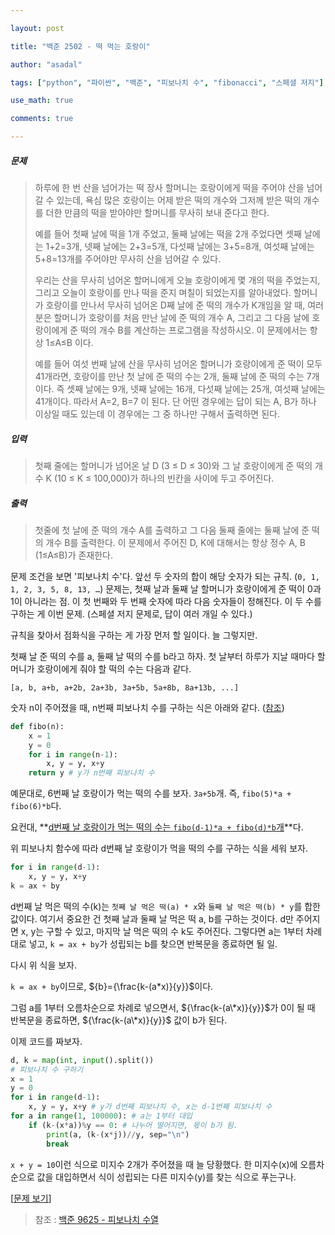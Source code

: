 ```yaml
---

layout: post

title: "백준 2502 - 떡 먹는 호랑이"

author: "asadal"

tags: ["python", "파이썬", "백준", "피보나치 수", "fibonacci", "스페셜 저지"]

use_math: true

comments: true

---
```


##### 문제

> 하루에 한 번 산을 넘어가는 떡 장사 할머니는 호랑이에게 떡을 주어야 산을 넘어갈 수 있는데, 욕심 많은 호랑이는 어제 받은 떡의 개수와 그저께 받은 떡의 개수를 더한 만큼의 떡을 받아야만 할머니를 무사히 보내 준다고 한다. 
>
> 예를 들어 첫째 날에 떡을 1개 주었고, 둘째 날에는 떡을 2개 주었다면 셋째 날에는 1+2=3개, 넷째 날에는 2+3=5개, 다섯째 날에는 3+5=8개, 여섯째 날에는 5+8=13개를 주어야만 무사히 산을 넘어갈 수 있다. 
>
> 우리는 산을 무사히 넘어온 할머니에게 오늘 호랑이에게 몇 개의 떡을 주었는지, 그리고 오늘이 호랑이를 만나 떡을 준지 며칠이 되었는지를 알아내었다. 할머니가 호랑이를 만나서 무사히 넘어온 D째 날에 준 떡의 개수가 K개임을 알 때, 여러분은 할머니가 호랑이를 처음 만난 날에  준 떡의 개수 A, 그리고 그 다음 날에 호랑이에게 준 떡의 개수 B를 계산하는 프로그램을 작성하시오. 이 문제에서는 항상 1≤A≤B 이다.  
>
> 예를 들어 여섯 번째 날에 산을 무사히 넘어온 할머니가 호랑이에게 준 떡이 모두 41개라면, 호랑이를 만난 첫 날에 준 떡의 수는 2개, 둘째 날에 준 떡의 수는 7개이다. 즉 셋째 날에는 9개, 넷째 날에는 16개, 다섯째 날에는 25개, 여섯째  날에는 41개이다. 따라서 A=2, B=7 이 된다. 단 어떤 경우에는 답이 되는 A, B가 하나 이상일 때도 있는데 이 경우에는 그 중 하나만 구해서 출력하면 된다.

##### 입력

> 첫째 줄에는 할머니가 넘어온 날 D (3 ≤ D ≤ 30)와 그 날 호랑이에게 준 떡의 개수 K (10 ≤ K ≤ 100,000)가 하나의 빈칸을 사이에 두고 주어진다. 

##### 출력

> 첫줄에 첫 날에 준 떡의 개수 A를 출력하고 그 다음 둘째 줄에는 둘째 날에 준 떡의 개수 B를 출력한다. 이 문제에서 주어진 D, K에 대해서는 항상 정수 A, B (1≤A≤B)가 존재한다. 

문제 조건을 보면 '피보나치 수'다. 앞선 두 숫자의 합이 해당 숫자가 되는 규칙. (`0, 1, 1, 2, 3, 5, 8, 13, …`) 문제는, 첫째 날과 둘째 날 할머니가  호랑이에게 준 떡이 0과 1이 아니라는 점. 이 첫 번째와 두 번째 숫자에 따라 다음 숫자들이 정해진다. 이 두 수를 구하는 게 이번 문제. (스페셜 저지 문제로, 답이 여러 개일 수 있다.)

규칙을 찾아서 점화식을 구하는 게 가장 먼저 할 일이다. 늘 그렇지만.

첫째 날 준 떡의 수를 a, 둘째 날 떡의 수를 b라고 하자. 첫 날부터 하루가 지날 때마다 할머니가 호랑이에게 줘야 할 떡의 수는 다음과 같다.

`[a, b, a+b, a+2b, 2a+3b, 3a+5b, 5a+8b, 8a+13b, ...]`

숫자 n이 주어졌을 때, n번째 피보나치 수를 구하는 식은 아래와 같다. ([참조](https://asadal.github.io/2020-12-22-fibonacci/))

```python
def fibo(n):
	x = 1
	y = 0
	for i in range(n-1):
    	x, y = y, x+y
	return y # y가 n번째 피보나치 수
```

예문대로, 6번째 날 호랑이가 먹는 떡의 수를 보자. `3a+5b`개. 즉, `fibo(5)*a + fibo(6)*b`다. 

요컨대, **<u>d번째 날 호랑이가 먹는 떡의 수는 `fibo(d-1)*a + fibo(d)*b`개</u>**다. 

위 피보나치 함수에 따라 d번째 날 호랑이가 먹을 떡의 수를 구하는 식을 세워 보자.

```python
for i in range(d-1):
    x, y = y, x+y
k = ax + by
```

d번째 날 먹은 떡의 수(k)는 `첫째 날 먹은 떡(a) * x`와 `둘째 날 먹은 떡(b) * y`를 합한 값이다. 여기서 중요한 건 첫째 날과 둘째 날 먹은 떡 a, b를 구하는 것이다. d만 주어지면 x, y는 구할 수 있고, 마지막 날 먹은 떡의 수 k도 주어진다. 그렇다면 a는 1부터 차례대로 넣고, `k = ax + by`가 성립되는 b를 찾으면 반복문을 종료하면 될 일.

다시 위 식을 보자.

`k = ax + by`이므로, ${b}={\frac{k-(a*x)}{y}}$이다. 

그럼 a를 1부터 오름차순으로 차례로 넣으면서, ${\frac{k-(a\*x)}{y}}$가 0이 될 때 반복문을 종료하면, ${\frac{k-(a\*x)}{y}}$ 값이 b가 된다.

이제 코드를 짜보자.

```python
d, k = map(int, input().split())
# 피보나치 수 구하기
x = 1
y = 0
for i in range(d-1):
    x, y = y, x+y # y가 d번째 피보나치 수, x는 d-1번째 피보나치 수
for a in range(1, 100000): # a는 1부터 대입
    if (k-(x*a))%y == 0: # 나누어 떨어지면, 몫이 b가 됨.
        print(a, (k-(x*j))//y, sep="\n")
        break
```

`x + y = 10`이런 식으로 미지수 2개가 주어졌을 때 늘 당황했다. 한 미지수(x)에 오름차순으로 값을 대입하면서 식이 성립되는 다른 미지수(y)를 찾는 식으로 푸는구나.

[[문제 보기](https://www.acmicpc.net/problem/2502)]

> 참조 : [백준 9625 - 피보나치 수열](https://asadal.github.io/2020-12-22-fibonacci/)
